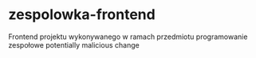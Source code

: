 # zespolowka-frontend
Frontend projektu wykonywanego w ramach przedmiotu programowanie zespołowe
potentially malicious change